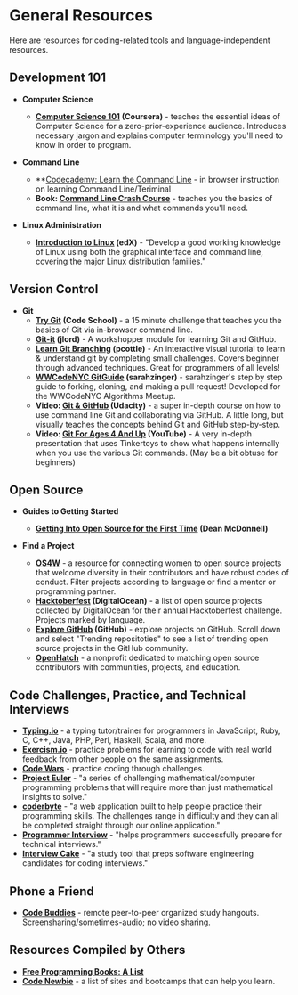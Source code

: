 # General Resources

Here are resources for coding-related tools and language-independent resources.

## Development 101
- **Computer Science**
  - **[Computer Science 101](https://www.coursera.org/course/cs101) (Coursera)** - teaches the essential ideas of Computer Science for a zero-prior-experience audience.  Introduces necessary jargon and explains computer terminology you'll need to know in order to program.

- **Command Line**
  - **[Codecademy: Learn the Command Line](https://www.codecademy.com/en/courses/learn-the-command-line) - in browser instruction on learning Command Line/Teriminal
  - **Book: [Command Line Crash Course](http://cli.learncodethehardway.org/book/)** - teaches you the basics of command line, what it is and what commands you'll need.

- **Linux Administration**
  - **[Introduction to Linux](https://www.edx.org/course/linuxfoundationx/linuxfoundationx-lfs101x-2-introduction-5386#.VFgiEvTF8ww) (edX)** - "Develop a good working knowledge of Linux using both the graphical interface and command line, covering the major Linux distribution families."

## Version Control
- **Git**
  - **[Try Git](https://try.github.io/levels/1/challenges/1) (Code School)** - a 15 minute challenge that teaches you the basics of Git via in-browser command line.
  - **[Git-it](https://github.com/jlord/git-it) (jlord)** - A workshopper module for learning Git and GitHub.
  - **[Learn Git Branching](pcottle.github.io/learnGitBranching/) (pcottle)** - An interactive visual tutorial to learn & understand git by completing small challenges.  Covers beginner through advanced techniques.  Great for programmers of all levels!
  - **[WWCodeNYC GitGuide](https://github.com/WomenWhoCodeNYC/Algorithms/blob/master/gitGuide.md#gitguide) (sarahzinger)** - sarahzinger's step by step guide to forking, cloning, and making a pull request! Developed for the WWCodeNYC Algorithms Meetup.
  - **Video: [Git & GitHub](https://www.udacity.com/course/how-to-use-git-and-github--ud775) (Udacity)** - a super in-depth course on how to use command line Git and collaborating via GitHub.  A little long, but visually teaches the concepts behind Git and GitHub step-by-step.
  - **Video: [Git For Ages 4 And Up](  http://www.youtube.com/watch?v=1ffBJ4sVUb4&t=6m45s) (YouTube)** - A very in-depth presentation that uses Tinkertoys to show what happens internally when you use the various Git commands.  (May be a bit obtuse for beginners)

## **Open Source**
- **Guides to Getting Started**
  - **[Getting Into Open Source for the First Time](http://www.nearform.com/nodecrunch/first-time-with-open-source/) (Dean McDonnell)**

- **Find a Project**
  - **[OS4W](https://www.os4w.org/)** - a resource for connecting women to open source projects that welcome diversity in their contributors and have robust codes of conduct. Filter projects according to language or find a mentor or programming partner.
  - **[Hacktoberfest](https://hacktoberfest.digitalocean.com/) (DigitalOcean)** - a list of open source projects collected by DigitalOcean for their annual Hacktoberfest challenge. Projects marked by language.
  - **[Explore GitHub](https://github.com/explore) (GitHub)** - explore projects on GitHub. Scroll down and select "Trending repositoties" to see a list of trending open source projects in the GitHub community.
  - **[OpenHatch](https://openhatch.org/)** - a nonprofit dedicated to matching open source contributors with communities, projects, and education.


## **Code Challenges, Practice, and Technical Interviews**
- **[Typing.io](https://typing.io/)** - a typing tutor/trainer for programmers in JavaScript, Ruby, C, C++, Java, PHP, Perl, Haskell, Scala, and more.
- **[Exercism.io](http://exercism.io)** - practice problems for learning to code with real world feedback from other people on the same assignments.
- **[Code Wars](http://www.codewars.com)** - practice coding through challenges.
- **[Project Euler](https://projecteuler.net/)** - "a series of challenging mathematical/computer programming problems that will require more than just mathematical insights to solve."
- **[coderbyte](https://coderbyte.com/)** - "a web application built to help people practice their programming skills. The challenges range in difficulty and they can all be completed straight through our online application."
- **[Programmer Interview](http://www.programmerinterview.com/)** - "helps programmers successfully prepare for technical interviews."
- **[Interview Cake](https://www.interviewcake.com/)** - "a study tool that preps software engineering candidates for coding interviews."

## **Phone a Friend**
  - **[Code Buddies](http://hangouts.codebuddies.org)** - remote peer-to-peer organized study hangouts.  Screensharing/sometimes-audio; no video sharing.

## **Resources Compiled by Others**
  - **[Free Programming Books: A List](https://github.com/vhf/free-programming-books)**
  - **[Code Newbie](http://www.codenewbie.org/learn)** - a list of sites and bootcamps that can help you learn.